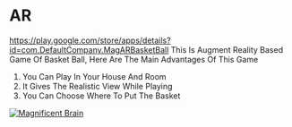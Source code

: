 # AR
https://play.google.com/store/apps/details?id=com.DefaultCompany.MagARBasketBall 
This Is Augment Reality Based Game Of Basket Ball, Here Are The Main Advantages Of This Game
1) You Can Play In Your House And Room
2) It Gives The Realistic View While Playing
3) You Can Choose Where To Put The Basket

[![Magnificent Brain](https://img.youtube.com/vi/d3D2eoJEKEc/0.jpg)](https://www.youtube.com/watch?v=Yd3D2eoJEKEc)

